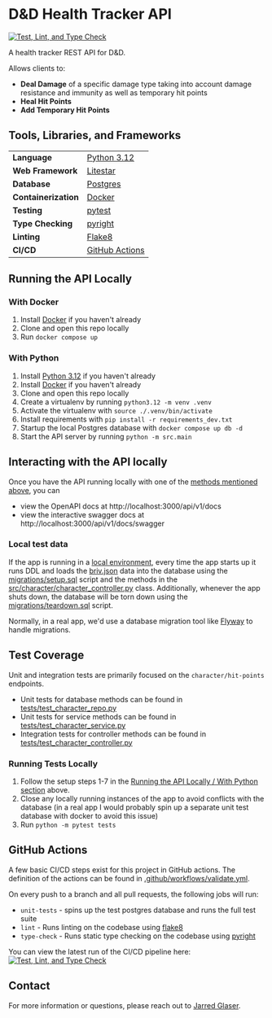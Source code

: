 # D&D Health Tracker API

[![Test, Lint, and Type Check](https://github.com/jdglaser/dnd-health-tracker/actions/workflows/validate.yml/badge.svg)](https://github.com/jdglaser/dnd-health-tracker/actions/workflows/validate.yml)

A health tracker REST API for D&D.

Allows clients to:
+ **Deal Damage** of a specific damage type taking into account damage resistance and immunity as well as temporary hit points
+ **Heal Hit Points**
+ **Add Temporary Hit Points**

## Tools, Libraries, and Frameworks

|   |   |
|---|---|
|**Language**|[Python 3.12](https://www.python.org/downloads/release/python-3122/)|
|**Web Framework**|[Litestar](https://litestar.dev/)|
|**Database**|[Postgres](https://www.postgresql.org/)|
|**Containerization**|[Docker](https://www.docker.com/)|
|**Testing**|[pytest](https://docs.pytest.org/en/8.0.x/)|
|**Type Checking**|[pyright](https://github.com/microsoft/pyright)|
|**Linting**|[Flake8](https://flake8.pycqa.org/en/latest/)|
|**CI/CD**|[GitHub Actions](https://github.com/features/actions)|

## Running the API Locally

### With Docker

1. Install [Docker](https://www.docker.com/) if you haven't already
2. Clone and open this repo locally
3. Run `docker compose up`

### With Python

1. Install [Python 3.12](https://www.python.org/downloads/release/python-3122/) if you haven't already
2. Install [Docker](https://www.docker.com/) if you haven't already
3. Clone and open this repo locally
4. Create a virtualenv by running `python3.12 -m venv .venv`
5. Activate the virtualenv with `source ./.venv/bin/activate`
6. Install requirements with `pip install -r requirements_dev.txt`
7. Startup the local Postgres database with `docker compose up db -d`
8. Start the API server by running `python -m src.main`

## Interacting with the API locally

Once you have the API running locally with one of the [methods mentioned above](#running-the-api-locally), you can
+ view the OpenAPI docs at http://localhost:3000/api/v1/docs
+ view the interactive swagger docs at http://localhost:3000/api/v1/docs/swagger

### Local test data

If the app is running in a [local environment](https://github.com/jdglaser/dnd-health-tracker/blob/main/src/common/app_config.py#L9), every time the app starts up it runs DDL and loads the [briv.json](briv.json) data into the database using the [migrations/setup.sql](migrations/setup.sql) script and the methods in the [src/character/character_controller.py](src/character/character_controller.py) class. Additionally, whenever the app shuts down, the database will be torn down using the [migrations/teardown.sql](migrations/teardown.sql) script.

Normally, in a real app, we'd use a database migration tool like [Flyway](https://flywaydb.org/) to handle migrations.

## Test Coverage

Unit and integration tests are primarily focused on the `character/hit-points` endpoints.
+ Unit tests for database methods can be found in [tests/test_character_repo.py](tests/test_character_repo.py)
+ Unit tests for service methods can be found in [tests/test_character_service.py](tests/test_character_service.py)
+ Integration tests for controller methods can be found in [tests/test_character_controller.py](tests/test_character_controller.py)

### Running Tests Locally

1. Follow the setup steps 1-7 in the [Running the API Locally / With Python section](#with-python) above.
2. Close any locally running instances of the app to avoid conflicts with the database (in a real app I would probably spin up a separate unit test database with docker to avoid this issue)
3. Run `python -m pytest tests`

## GitHub Actions

A few basic CI/CD steps exist for this project in GitHub actions. The definition of the actions can be found in [.github/workflows/validate.yml](.github/workflows/validate.yml).

On every push to a branch and all pull requests, the following jobs will run:
+ `unit-tests` - spins up the test postgres database and runs the full test suite
+ `lint` - Runs linting on the codebase using [flake8](https://flake8.pycqa.org/en/latest/)
+ `type-check` - Runs static type checking on the codebase using [pyright](https://github.com/microsoft/pyright)

You can view the latest run of the CI/CD pipeline here:
[![Test, Lint, and Type Check](https://github.com/jdglaser/dnd-health-tracker/actions/workflows/validate.yml/badge.svg)](https://github.com/jdglaser/dnd-health-tracker/actions/workflows/validate.yml)

## Contact

For more information or questions, please reach out to [Jarred Glaser](mailto:jarred.glaser@gmail.com).